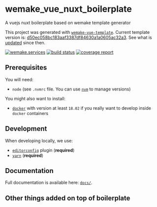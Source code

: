 # wemake_vue_nuxt_boilerplate

A vuejs nuxt boilerplate based on wemake template generator

This project was generated with [`wemake-vue-template`](https://github.com/wemake-services/wemake-vue-template).
Current template version is: [d50ec058bc183aaf3387df84630a1a0605ac32a3](https://github.com/wemake-services/wemake-vue-template/tree/d50ec058bc183aaf3387df84630a1a0605ac32a3).
See what is [updated](https://github.com/wemake-services/wemake-vue-template/compare/d50ec058bc183aaf3387df84630a1a0605ac32a3...master)
since then.

[![wemake.services](https://img.shields.io/badge/-wemake.services-green.svg?label=%20&logo=data%3Aimage%2Fpng%3Bbase64%2CiVBORw0KGgoAAAANSUhEUgAAABAAAAAQCAMAAAAoLQ9TAAAABGdBTUEAALGPC%2FxhBQAAAAFzUkdCAK7OHOkAAAAbUExURQAAAAAAAAAAAAAAAAAAAAAAAAAAAAAAAP%2F%2F%2F5TvxDIAAAAIdFJOUwAjRA8xXANAL%2Bv0SAAAADNJREFUGNNjYCAIOJjRBdBFWMkVQeGzcHAwksJnAPPZGOGAASzPzAEHEGVsLExQwE7YswCb7AFZSF3bbAAAAABJRU5ErkJggg%3D%3D)](https://wemake.services) [![build status](https://gitlab.com/None/wemake_vue_nuxt_boilerplate/badges/master/build.svg)](https://gitlab.com/None/wemake_vue_nuxt_boilerplate/commits/master) [![coverage report](https://gitlab.com/None/wemake_vue_nuxt_boilerplate/badges/master/coverage.svg)](https://gitlab.com/None/wemake_vue_nuxt_boilerplate/commits/master)

## Prerequisites

You will need:

- `node` (see `.nvmrc` file. You can
  use [`nvm`](https://github.com/creationix/nvm) to manage versions)

You might also want to install:

- [`docker`](https://www.docker.com/community-edition) with version
  at least `18.02` if you really want to develop inside `docker` containers

## Development

When developing locally, we use:

- [`editorconfig`](http://editorconfig.org/) plugin (**required**)
- [`yarn`](https://yarnpkg.com) (**required**)

## Documentation

Full documentation is available here: [`docs/`](docs).

## Other things added on top of boilerplate
